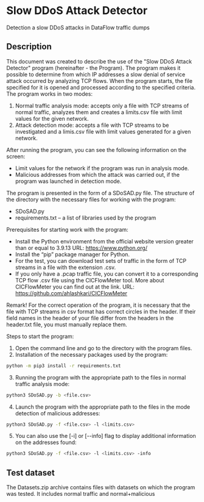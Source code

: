 # Slow DDoS Attack Detector
Detection a slow DDoS attacks in DataFlow traffic dumps

## Description
This document was created to describe the use of the "Slow DDoS Attack Detector" program (hereinafter - the Program). The program makes it possible to determine from which IP addresses a slow denial of service attack occurred by analyzing TCP flows.
When the program starts, the file specified for it is opened and processed according to the specified criteria. The program works in two modes:
1. Normal traffic analysis mode: accepts only a file with TCP streams of normal traffic, analyzes them and creates a limits.csv file with limit values for the given network.
2. Attack detection mode: accepts a file with TCP streams to be investigated and a limis.csv file with limit values generated for a given network.

After running the program, you can see the following information on the screen:
* Limit values for the network if the program was run in analysis mode.
* Malicious addresses from which the attack was carried out, if the program was launched in detection mode.
 
The program is presented in the form of a SDoSAD.py file.
The structure of the directory with the necessary files for working with the program:
* SDoSAD.py
* requirements.txt – a list of libraries used by the program

Prerequisites for starting work with the program:
* Install the Python environment from the official website version greater than or equal to 3.9.13 URL: https://www.python.org/
* Install the “pip” package manager for Python.
* For the test, you can download test sets of traffic in the form of TCP streams in a file with the extension .csv.
* If you only have a .pcap traffic file, you can convert it to a corresponding TCP flow .csv file using the CICFlowMeter tool. More about CICFlowMeter
you can find out at the link. URL: https://github.com/ahlashkari/CICFlowMeter

Remark! For the correct operation of the program, it is necessary that the file with TCP streams in csv format has correct circles in the header. If their field names in the header of your file differ from the headers in the header.txt file, you must manually replace them.

Steps to start the program:
1. Open the command line and go to the directory with the program files.
2. Installation of the necessary packages used by the program: 
```bash
python -m pip3 install -r requirements.txt
```
3. Running the program with the appropriate path to the files in normal traffic analysis mode:
```bash
python3 SDoSAD.py -b <file.csv>
```
4. Launch the program with the appropriate path to the files in the mode
detection of malicious addresses:
```bash
python3 SDoSAD.py -f <file.csv> -l <limits.csv>
```
5. You can also use the [-i] or [--info] flag to display additional information on the addresses found:
```bash
python3 SDoSAD.py -f <file.csv> -l <limits.csv> -info
```

## Test dataset
The Datasets.zip archive contains files with datasets on which the program was tested. It includes normal traffic and normal+malicious
